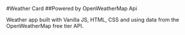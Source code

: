 #Weather Card
##Powered by OpenWeatherMap Api

Weather app built with Vanilla JS, HTML, CSS and using data from the OpenWeatherMap free tier API.
